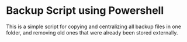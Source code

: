 # Backup Script using Powershell
This is a simple script for copying and centralizing all backup files in one folder, and removing old ones that were already been stored externally.
